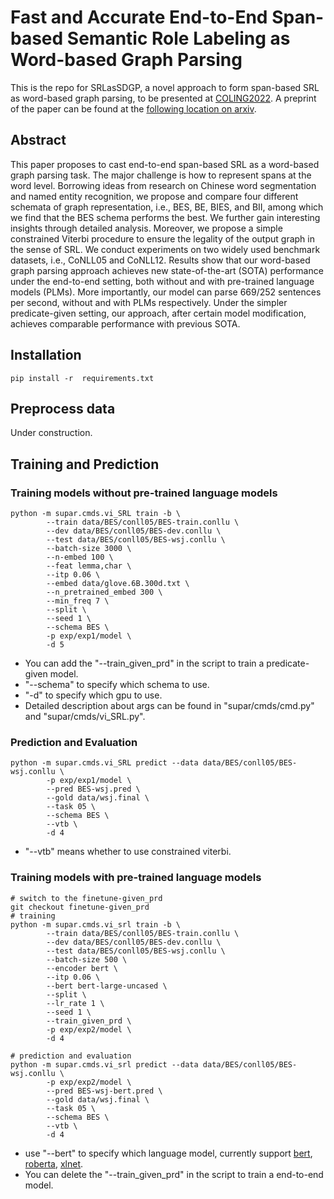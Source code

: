 # Fast and Accurate End-to-End Span-based Semantic Role Labeling as Word-based Graph Parsing
This is the repo for SRLasSDGP, a novel approach to form span-based SRL as word-based graph parsing, to be presented at [COLING2022](https://coling2022.org/coling). A preprint of the paper can be found at the [following location on arxiv](https://arxiv.org/abs/2112.02970).

## Abstract
This paper proposes to cast end-to-end span-based SRL as a  word-based graph parsing task. 
The major challenge is how to represent spans at the word level. 
Borrowing ideas from research on Chinese word  segmentation and named entity recognition, 
we propose and compare four different schemata of graph representation, i.e., BES, BE, BIES, and BII,
among which we find that the BES schema performs the best. 
We further gain interesting insights through detailed analysis. 
Moreover, we propose a simple constrained Viterbi procedure to ensure the legality of the output  graph in the sense of SRL. 
We conduct experiments on two widely used benchmark datasets, i.e., CoNLL05 and CoNLL12. 
Results show that our word-based graph parsing approach achieves new state-of-the-art (SOTA) performance under the end-to-end setting, both without and with pre-trained language models (PLMs). 
More importantly, our model can parse 669/252 sentences per second, without and with PLMs respectively. Under the simpler predicate-given setting, our approach, after certain model modification,  achieves comparable performance with previous SOTA.  

## Installation
```shell
pip install -r  requirements.txt
```

## Preprocess data
Under construction.

## Training and Prediction
### Training models without pre-trained language models
```
python -m supar.cmds.vi_SRL train -b \
        --train data/BES/conll05/BES-train.conllu \
        --dev data/BES/conll05/BES-dev.conllu \
        --test data/BES/conll05/BES-wsj.conllu \
        --batch-size 3000 \
        --n-embed 100 \
        --feat lemma,char \
        --itp 0.06 \
        --embed data/glove.6B.300d.txt \
        --n_pretrained_embed 300 \
        --min_freq 7 \
        --split \
        --seed 1 \
        --schema BES \
        -p exp/exp1/model \
        -d 5
```
* You can add the "--train_given_prd" in the script to train a predicate-given model.
* "--schema" to specify which schema to use.
* "-d" to specify which gpu to use.
* Detailed description about args can be found in "supar/cmds/cmd.py" and "supar/cmds/vi_SRL.py".

### Prediction and Evaluation
```
python -m supar.cmds.vi_SRL predict --data data/BES/conll05/BES-wsj.conllu \
        -p exp/exp1/model \
        --pred BES-wsj.pred \
        --gold data/wsj.final \
        --task 05 \
        --schema BES \
        --vtb \
        -d 4
```
* "--vtb" means whether to use constrained viterbi.

### Training models with pre-trained language models
```shell
# switch to the finetune-given_prd
git checkout finetune-given_prd
# training
python -m supar.cmds.vi_srl train -b \
        --train data/BES/conll05/BES-train.conllu \
        --dev data/BES/conll05/BES-dev.conllu \
        --test data/BES/conll05/BES-wsj.conllu \
        --batch-size 500 \
        --encoder bert \
        --itp 0.06 \
        --bert bert-large-uncased \
        --split \
        --lr_rate 1 \
        --seed 1 \
        --train_given_prd \
        -p exp/exp2/model \
        -d 4 

# prediction and evaluation
python -m supar.cmds.vi_srl predict --data data/BES/conll05/BES-wsj.conllu \
        -p exp/exp2/model \
        --pred BES-wsj-bert.pred \
        --gold data/wsj.final \
        --task 05 \
        --schema BES \
        --vtb \
        -d 4

```
* use "--bert" to specify which language model, currently support [bert](https://huggingface.co/bert-large-uncased), [roberta](https://huggingface.co/hfl/chinese-roberta-wwm-ext-large), [xlnet](https://huggingface.co/xlnet-large-cased).
* You can delete the "--train_given_prd" in the script to train a end-to-end model.
